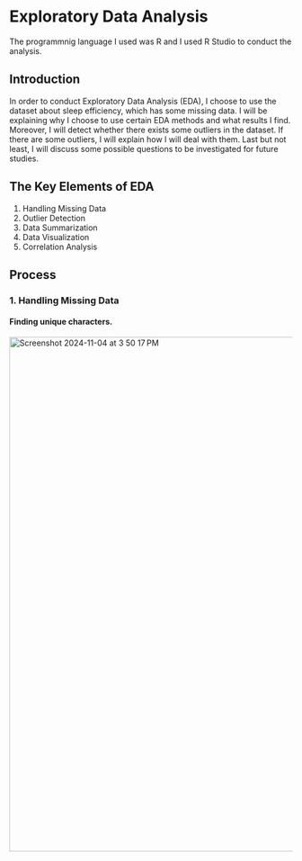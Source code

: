 # Exploratory Data Analysis

The programmnig language I used was R and I used R Studio to conduct the analysis.

## Introduction

In order to conduct Exploratory Data Analysis (EDA), I choose to use the dataset about sleep efficiency, which has some missing data. I will be explaining why I choose to use certain EDA methods and what results I find. Moreover, I will detect whether there exists some outliers in the dataset. If there are some outliers, I will explain how I will deal with them. Last but not least, I will discuss some possible questions to be investigated for future studies.

## The Key Elements of EDA
1. Handling Missing Data
2. Outlier Detection
3. Data Summarization
4. Data Visualization
5. Correlation Analysis

## Process
### 1. Handling Missing Data
#### Finding unique characters.
<img width="915" alt="Screenshot 2024-11-04 at 3 50 17 PM" src="https://github.com/user-attachments/assets/fb923e36-72bf-41f5-a3a2-e6b581108eb9">
